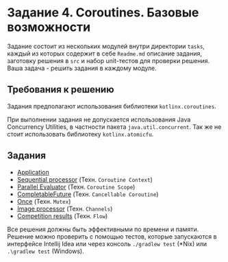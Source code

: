 # Задание 4. Coroutines. Базовые возможности

Задание состоит из нескольких модулей внутри директории `tasks`, каждый из которых содержит в себе `Readme.md` описание задания, заготовку решения в `src` и набор unit-тестов для проверки решения.
Ваша задача - решить задания в каждому модуле.  

## Требования к решению
Задания предполагают использования библиотеки `kotlinx.coroutines`.

При выполнении задания не допускается использования Java Concurrency Utilities, в частности пакета `java.util.concurrent`.
Так же не стоит использовать библиотеку `kotlinx.atomicfu`.

## Задания

- [Application](tasks/1-application#readme)
- [Sequential processor](tasks/2-sequential%20processor#readme) (Техн. `Coroutine Context`)
- [Parallel Evaluator](tasks/3-parallel-evaluator#readme) (Техн. `Coroutine Scope`)
- [CompletableFuture](tasks/4-feature#readme) (Техн. `Cancellable Coroutine`)
- [Once](tasks/5-once#readme) (Техн. `Mutex`)
- [Image processor](tasks/6-image-processor#readme) (Техн. `Channels`)
- [Competition results](tasks/7-competition-results#readme) (Техн. `Flow`)

Все решения должны быть эффективными по времени и памяти.
Решение можно проверить с помощью тестов, которые запускаются в интерфейсе Intellij Idea или через консоль `./gradlew test` (*Nix) или `.\gradlew test` (Windows).


